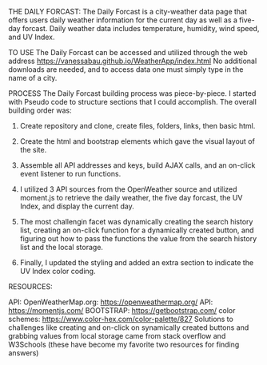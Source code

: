 THE DAILY FORCAST: 
The Daily Forcast is a city-weather data page that offers users daily weather information for the current day as well as a five-day forcast. Daily weather data includes temperature, humidity, wind speed, and UV Index.

TO USE
The Daily Forcast can be accessed and utilized through the web address https://vanessabau.github.io/WeatherApp/index.html No additional downloads are needed, and to access data one must simply type in the name of a city.

PROCESS
The Daily Forcast building process was piece-by-piece. I started with Pseudo code to structure sections that I could accomplish. 
The overall building order was:
1. Create repository and clone, create files, folders, links, then basic html.

2. Create the html and bootstrap elements which gave the visual layout of the site.

3. Assemble all API addresses and keys, build AJAX calls, and an on-click event listener to run functions.

4. I utilized 3 API sources from the OpenWeather source and utilized moment.js to retrieve the daily weather, the five day forcast, the UV Index, and display the current day.

5. The most challengin facet was dynamically creating the search history list, creating an on-click function for a dynamically created button, and figuring out how to pass the functions the value from the search history list and the local storage. 

6. Finally, I updated the styling and added an extra section to indicate the UV Index color coding. 


RESOURCES:

API: OpenWeatherMap.org: https://openweathermap.org/
API: https://momentjs.com/
BOOTSTRAP: https://getbootstrap.com/
color schemes: https://www.color-hex.com/color-palette/827
Solutions to challenges like creating and on-click on synamically created buttons and grabbing values from local storage came from stack overflow and W3Schools (these have become my favorite two resources for finding answers)
